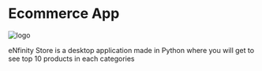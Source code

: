 # Ecommerce App

![logo](https://i.ibb.co/Jzwzn4r/Blog-Post-Banners-3.png)

eNfinity Store is a desktop application made in Python where you will get to see top 10 products in each categories
